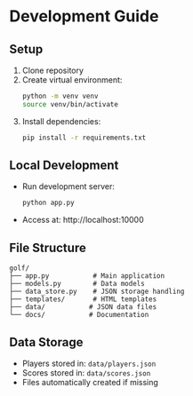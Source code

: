 # Development Guide

## Setup
1. Clone repository
2. Create virtual environment:
   ```bash
   python -m venv venv
   source venv/bin/activate
   ```
3. Install dependencies:
   ```bash
   pip install -r requirements.txt
   ```

## Local Development
- Run development server:
  ```bash
  python app.py
  ```
- Access at: http://localhost:10000

## File Structure
```
golf/
├── app.py           # Main application
├── models.py        # Data models
├── data_store.py    # JSON storage handling
├── templates/       # HTML templates
├── data/           # JSON data files
└── docs/           # Documentation
```

## Data Storage
- Players stored in: `data/players.json`
- Scores stored in: `data/scores.json`
- Files automatically created if missing